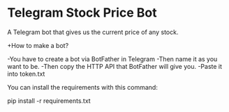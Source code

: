 # Telegram Stock Price Bot
A Telegram bot that gives us the current price of any stock.

+How to make a bot?

-You have to create a bot via BotFather in Telegram
-Then name it as you want to be.
-Then copy the HTTP API that BotFather will give you.
-Paste it into token.txt

You can install the requirements with this command:

pip install -r requirements.txt
